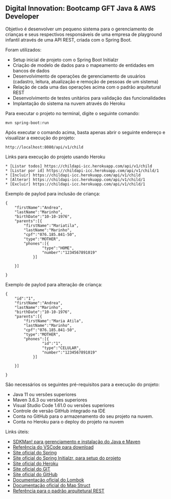 <h2>Digital Innovation: Bootcamp GFT Java & AWS Developer</h2>

Objetivo é desenvolver um pequeno sistema para o gerenciamento de crianças e seus respectivos responsáveis de uma empresa de playground infantil através de uma API REST, criada com o Spring Boot.

Foram utilizados:

* Setup inicial de projeto com o Spring Boot Initialzr 
* Criação de modelo de dados para o mapeamento de entidades em bancos de dados
* Desenvolvimento de operações de gerenciamento de usuários (cadastro, leitura, atualização e remoção de pessoas de um sistema)
* Relação de cada uma das operações acima com o padrão arquitetural REST
* Desenvolvimento de testes unitários para validação das funcionalidades
* Implantação do sistema na nuvem através do Heroku

Para executar o projeto no terminal, digite o seguinte comando:

```shell script
mvn spring-boot:run 
```

Após executar o comando acima, basta apenas abrir o seguinte endereço e visualizar a execução do projeto:

```
http://localhost:8080/api/v1/child
```

Links para execução do projeto usando Heroku
```
* [Listar todos] https://childapi-icc.herokuapp.com/api/v1/child
* [Listar por id] https://childapi-icc.herokuapp.com/api/v1/child/1
* [Incluir] https://childapi-icc.herokuapp.com/api/v1/child
* [Alterar] https://childapi-icc.herokuapp.com/api/v1/child/1
* [Excluir] https://childapi-icc.herokuapp.com/api/v1/child/1
```

Exemplo de paylod para inclusão de criança:
```
{
    "firstName":"Andrea",
    "lastName":"Marinho",       
    "birthDate":"10-10-1976",    
    "parents":[{
        "firstName":"Mariatila",
        "lastName":"Marinho",
        "cpf":"076.185.841-50",  
        "type":"MOTHER",
        "phones":[{
                "type":"HOME",
                "number":"1234567891019"
            }]

    }]
    
}
```

Exemplo de paylod para alteração de criança:
```
{
    "id":"1",
    "firstName":"Andrea",
    "lastName":"Marinho",       
    "birthDate":"10-10-1976",    
    "parents":[{
        "firstName":"Maria Atila",
        "lastName":"Marinho",
        "cpf":"076.185.841-50",  
        "type":"MOTHER",
        "phones":[{
                "id":"1",
                "type":"CELULAR",
                "number":"1234567891019"
            }]

    }]
    
}
```

São necessários os seguintes pré-requisitos para a execução do projeto:

* Java 11 ou versões superiores
* Maven 3.6.3 ou versões superiores
* Visual Studio Code 1.61.0 ou versões superiores
* Controle de versão GitHub integrado na IDE
* Conta no GitHub para o armazenamento do seu projeto na nuvem.
* Conta no Heroku para o deploy do projeto na nuvem


Links úteis:

* [SDKMan! para gerenciamento e instalação do Java e Maven](https://sdkman.io/)
* [Referência do VSCode para download](https://code.visualstudio.com/)
* [Site oficial do Spring](https://spring.io/)
* [Site oficial do Spring Initialzr, para setup do projeto](https://start.spring.io/)
* [Site oficial do Heroku](https://www.heroku.com/)
* [Site oficial do GIT](https://git-scm.com/)
* [Site oficial do GitHub](http://github.com/)
* [Documentação oficial do Lombok](https://projectlombok.org/)
* [Documentação oficial do Map Struct](https://mapstruct.org/)
* [Referência para o padrão arquitetural REST](https://restfulapi.net/)
